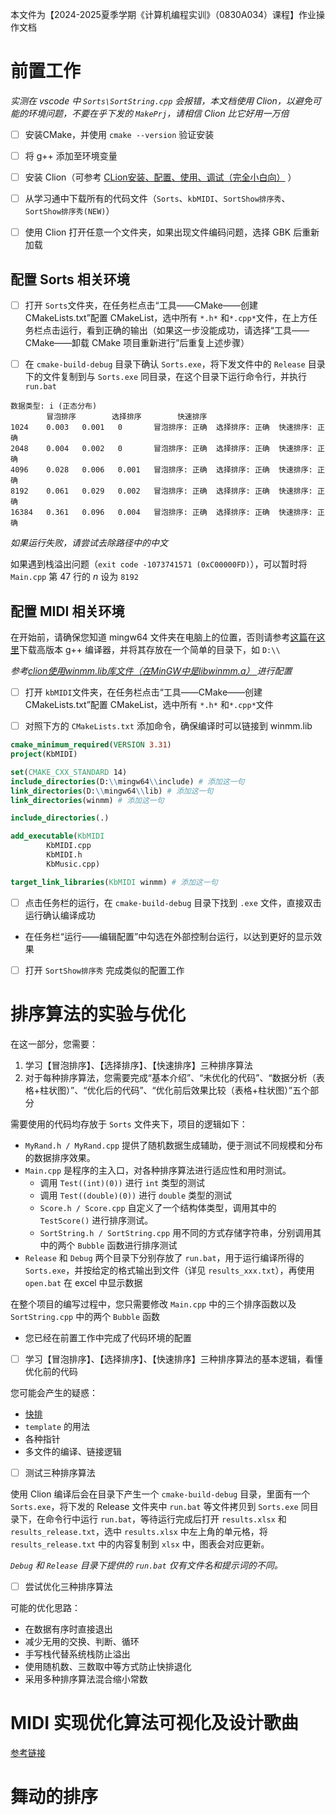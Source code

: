 

本文件为【2024-2025夏季学期《计算机编程实训》（0830A034）课程】作业操作文档

# 前置工作



*实测在 vscode 中 `Sorts\SortString.cpp` 会报错，本文档使用 Clion，以避免可能的环境问题，不要在乎下发的 `MakePrj`，请相信 Clion 比它好用一万倍*



-   [ ] 安装CMake，并使用 `cmake --version` 验证安装
-   [ ] 将 g++ 添加至环境变量
-   [ ] 安装 Clion（可参考 [CLion安装、配置、使用、调试（完全小白向）](https://blog.csdn.net/annesede/article/details/133940779) ）
-   [ ] 从学习通中下载所有的代码文件（`Sorts`、`kbMIDI`、`SortShow排序秀`、`SortShow排序秀(NEW)`）
-   [ ] 使用 Clion 打开任意一个文件夹，如果出现文件编码问题，选择 GBK 后重新加载



## 配置 Sorts 相关环境



-   [ ] 打开 `Sorts`文件夹，在任务栏点击“工具——CMake——创建 CMakeLists.txt”配置 CMakeList，选中所有 `*.h*` 和`*.cpp*`文件，在上方任务栏点击运行，看到正确的输出（如果这一步没能成功，请选择“工具——CMake——卸载 CMake 项目重新进行”后重复上述步骤）
-   [ ] 在 `cmake-build-debug` 目录下确认 `Sorts.exe`，将下发文件中的 `Release` 目录下的文件复制到与 `Sorts.exe` 同目录，在这个目录下运行命令行，并执行 `run.bat`



```
数据类型: i (正态分布)
        冒泡排序        选择排序        快速排序
1024    0.003   0.001   0       冒泡排序: 正确  选择排序: 正确  快速排序: 正确
2048    0.004   0.002   0       冒泡排序: 正确  选择排序: 正确  快速排序: 正确
4096    0.028   0.006   0.001   冒泡排序: 正确  选择排序: 正确  快速排序: 正确
8192    0.061   0.029   0.002   冒泡排序: 正确  选择排序: 正确  快速排序: 正确
16384   0.361   0.096   0.004   冒泡排序: 正确  选择排序: 正确  快速排序: 正确
```



*如果运行失败，请尝试去除路径中的中文*

如果遇到栈溢出问题（`exit code -1073741571 (0xC00000FD)`），可以暂时将 `Main.cpp` 第 47 行的 $n$ 设为 `8192`



## 配置 MIDI 相关环境



在开始前，请确保您知道 mingw64 文件夹在电脑上的位置，否则请参考[这篇](https://zhuanlan.zhihu.com/p/643934671)在[这里](https://github.com/niXman/mingw-builds-binaries/releases)下载高版本 g++ 编译器，并将其存放在一个简单的目录下，如 `D:\\`

*参考[clion使用winmm.lib库文件（在MinGW中是libwinmm.a） ](https://www.cnblogs.com/21MINM/p/16871809.html)进行配置*



-   [ ] 打开 `kbMIDI`文件夹，在任务栏点击“工具——CMake——创建 CMakeLists.txt”配置 CMakeList，选中所有 `*.h*` 和`*.cpp*`文件
-   [ ] 对照下方的 `CMakeLists.txt` 添加命令，确保编译时可以链接到 winmm.lib



```cmake
cmake_minimum_required(VERSION 3.31)
project(KbMIDI)

set(CMAKE_CXX_STANDARD 14)
include_directories(D:\\mingw64\\include) # 添加这一句
link_directories(D:\\mingw64\\lib) # 添加这一句
link_directories(winmm) # 添加这一句

include_directories(.)

add_executable(KbMIDI
        KbMIDI.cpp
        KbMIDI.h
        KbMusic.cpp)

target_link_libraries(KbMIDI winmm) # 添加这一句
```



-   [ ] 点击任务栏的运行，在 `cmake-build-debug` 目录下找到 `.exe` 文件，直接双击运行确认编译成功
-   在任务栏“运行——编辑配置”中勾选在外部控制台运行，以达到更好的显示效果




-   [ ] 打开 `SortShow排序秀` 完成类似的配置工作



# 排序算法的实验与优化



在这一部分，您需要：



1.   学习【冒泡排序】、【选择排序】、【快速排序】三种排序算法
2.   对于每种排序算法，您需要完成“基本介绍”、“未优化的代码”、“数据分析（表格+柱状图）”、“优化后的代码”、“优化前后效果比较（表格+柱状图）”五个部分



需要使用的代码均存放于 `Sorts` 文件夹下，项目的逻辑如下：



-   `MyRand.h / MyRand.cpp` 提供了随机数据生成辅助，便于测试不同规模和分布的数据排序效果。
-   `Main.cpp` 是程序的主入口，对各种排序算法进行适应性和用时测试。
    -   调用 `Test((int)(0))` 进行 `int` 类型的测试
    -   调用 `Test((double)(0))` 进行 `double` 类型的测试
    -   `Score.h / Score.cpp` 自定义了一个结构体类型，调用其中的 `TestScore()` 进行排序测试。
    -   `SortString.h / SortString.cpp` 用不同的方式存储字符串，分别调用其中的两个 `Bubble` 函数进行排序测试
-   `Release` 和 `Debug` 两个目录下分别存放了 `run.bat`，用于运行编译所得的 `Sorts.exe`，并按给定的格式输出到文件（详见 `results_xxx.txt`），再使用 `open.bat` 在 excel 中显示数据



在整个项目的编写过程中，您只需要修改 `Main.cpp` 中的三个排序函数以及 `SortString.cpp` 中的两个 `Bubble` 函数



-   您已经在前置工作中完成了代码环境的配置
- [ ] 学习【冒泡排序】、【选择排序】、【快速排序】三种排序算法的基本逻辑，看懂优化前的代码



您可能会产生的疑惑：



-   [快排](https://oi-wiki.org/basic/quick-sort/)
-   `template` 的用法
-   各种指针
-   多文件的编译、链接逻辑



- [ ] 测试三种排序算法



使用 Clion 编译后会在目录下产生一个 `cmake-build-debug` 目录，里面有一个 `Sorts.exe`，将下发的 Release 文件夹中 `run.bat` 等文件拷贝到 `Sorts.exe` 同目录下，在命令行中运行 `run.bat`，等待运行完成后打开 `results.xlsx` 和 `results_release.txt`，选中 `results.xlsx` 中左上角的单元格，将 `results_release.txt` 中的内容复制到 `xlsx` 中，图表会对应更新。

*`Debug` 和 `Release` 目录下提供的 `run.bat` 仅有文件名和提示词的不同。*



- [ ] 尝试优化三种排序算法



可能的优化思路：

-   在数据有序时直接退出
-   减少无用的交换、判断、循环
-   手写栈代替系统栈防止溢出
-   使用随机数、三数取中等方式防止快排退化
-   采用多种排序算法混合缩小常数



# MIDI 实现优化算法可视化及设计歌曲



[参考链接](https://www.bilibili.com/opus/775532688542007328)



# 舞动的排序

